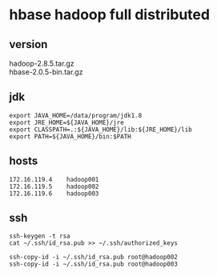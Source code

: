 # hbase hadoop full distributed
## version
hadoop-2.8.5.tar.gz         
hbase-2.0.5-bin.tar.gz

## jdk
```
export JAVA_HOME=/data/program/jdk1.8
export JRE_HOME=${JAVA_HOME}/jre
export CLASSPATH=.:${JAVA_HOME}/lib:${JRE_HOME}/lib
export PATH=${JAVA_HOME}/bin:$PATH
```

## hosts
```
172.16.119.4    hadoop001
172.16.119.5    hadoop002
172.16.119.6    hadoop003
```

## ssh
```
ssh-keygen -t rsa
cat ~/.ssh/id_rsa.pub >> ~/.ssh/authorized_keys

ssh-copy-id -i ~/.ssh/id_rsa.pub root@hadoop002
ssh-copy-id -i ~/.ssh/id_rsa.pub root@hadoop003
```
